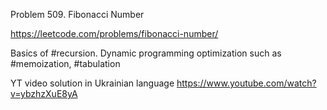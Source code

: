 Problem 509. Fibonacci Number

https://leetcode.com/problems/fibonacci-number/

Basics of #recursion. Dynamic programming optimization such as #memoization, #tabulation

YT video solution in Ukrainian language https://www.youtube.com/watch?v=ybzhzXuE8yA